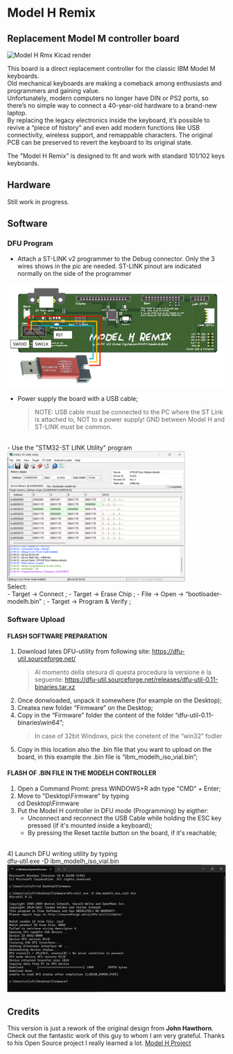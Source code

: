 # **Model H Remix**
## Replacement Model M controller board

<img width="1421" alt="Model H Rmx Kicad render" src="https://github.com/user-attachments/assets/ff484786-7dbd-4fe1-8998-94f5adc767c4" />
  
This board is a direct replacement controller for the classic IBM Model M keyboards.<br>
Old mechanical keyboards are making a comeback among enthusiasts and programmers and gaining value.<br>
Unfortunately, modern computers no longer have DIN or PS2 ports, so there’s no simple way to connect a 40-year-old hardware to a brand-new laptop.<br>
By replacing the legacy electronics inside the keyboard, it’s possible to revive a “piece of history” and even add modern functions like USB connectivity, wireless support, and remappable characters. The original PCB can be preserved to revert the keyboard to its original state.<br>

The "Model H Remix" is designed to fit and work with standard 101/102 keys keyboards.<br>


## **Hardware**
Still work in progress.

## **Software**

### **DFU Program**
- Attach a ST-LINK v2 programmer to the Debug connector. Only the 3 wires shows in the pic are needed. ST-LINK pinout are indicated normally on the side of the programmer<br>
<img src="site/pics/ST-Link connection.png" alt="Programmer connection">

- Power supply the board with a USB cable;<br>

  >NOTE: USB cable must be connected to the PC where the ST Link is attached to, NOT to a power supply! GND between Model H and ST-LINK must be common.<br>
<br>
- Use the "STM32-ST LINK Utility" program<br>
<img src="site/pics/STM32-STLink.png" alt="STM32 ST Link" height="300"><br>
Select:<br>
  - Target -> Connect ;
  - Target -> Erase Chip ;
  - File -> Open -> “bootloader-modelh.bin” ;
  - Target -> Program & Verify ;


### **Software Upload**
#### FLASH SOFTWARE PREPARATION
1)	Download lates DFU-utility from following site: https://dfu-util.sourceforge.net/
    >Al momento della stesura di questa procedura la versione è la seguente: https://dfu-util.sourceforge.net/releases/dfu-util-0.11-binaries.tar.xz
2)	Once donwloaded, unpack it somewhere (for example on the Desktop);
3)	Createa new folder “Firmware” on the Desktop;
4)	Copy in the “Firmware” folder the content of the  folder “dfu-util-0.11-binaries\win64”;
    >In case of 32bit Windows, pick the conetent of the “win32” fodler
5)	Copy in this location also the .bin file that you want to upload on the board, in this example the .bin file is “ibm_modelh_iso_vial.bin”;

#### FLASH OF .BIN FILE IN THE MODELH CONTROLLER
1)	Open a Command Promt: press WINDOWS+R adn type "CMD" + Enter;
2)  Move to "Desktop\Firmware" by typing<br>
cd Desktop\Firmware
3)	Put the Model H controller in DFU mode (Programming) by eigther:
    - Unconnect and reconnect the USB Cable while holding the ESC key pressed (if it's mounted inside a keyboard);
    -	By pressing the Reset tactile button on the board, if it's reachable;
<br>
4) Launch DFU writing utility by typing<br>
dfu-util.exe -D ibm_modelh_iso_vial.bin<br>
<img src="site/pics/dfu-util command prompt screenshot.png" alt="Cmd promt"><br>

## **Credits**  

This version is just a rework of the original design from **John Hawthorn**. <br>
Check out the fantastic work of this guy to whom I am very grateful. Thanks to his Open Source project I really learned a lot.  [Model H Project](https://modelh.club/)  

